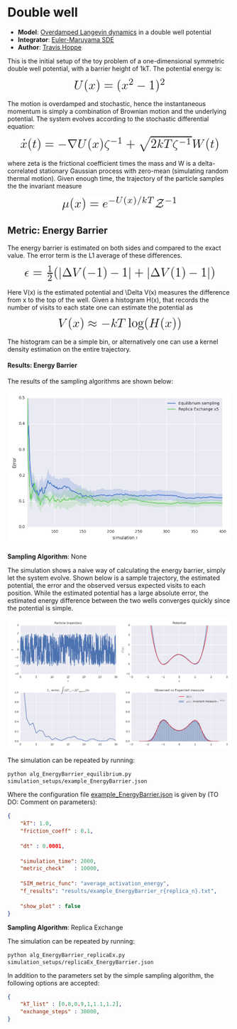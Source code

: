 # Double well

+ **Model**: [Overdamped Langevin dynamics](http://en.wikipedia.org/wiki/Langevin_dynamics) in a double well potential
+ **Integrator**: [Euler-Maruyama SDE](http://en.wikipedia.org/wiki/Euler-Maruyama)
+ **Author**: [Travis Hoppe](https://github.com/thoppe)

This is the initial setup of the toy problem of a one-dimensional symmetric double well potential, with a barrier height of 1kT. The potential energy is:

<p align="center" class="mdequation"><img src=".equations/8df0e476ded358dc7b2784f8d8ab5861a383631a73dd32f678a8dcd46c07a3db.png" alt="$U(x) = (x^2 - 1)^2$" /></p>

The motion is overdamped and stochastic, hence the instantaneous momentum is simply a combination of Brownian motion and the underlying potential.
The system evolves according to the stochastic differential equation:

<p align="center" class="mdequation"><img src=".equations/054ec5f599ddf08f1a95b9a50a7114287c7bb4ad88e837c599db5ebaf9fd95a6.png" alt="$ \dot{x}(t) = - \nabla U(x)\zeta^{-1} + \sqrt{2 kT \zeta^{-1}} W(t)  $" /></p>

where zeta is the frictional coefficient times the mass and W is a delta-correlated stationary Gaussian process with zero-mean (simulating random thermal motion). 
Given enough time, the trajectory of the particle samples the the invariant measure

<p align="center" class="mdequation"><img src=".equations/7083ff27c4483a6ecaa6326ce60b0df098270a31d358922510406337b8f46a22.png" alt="$\mu(x) = e ^{-U(x)/kT} \mathcal{Z}^{-1}$" /></p>

## Metric: Energy Barrier

The energy barrier is estimated on both sides and compared to the exact value.
The error term is the L1 average of these differences.

<p align="center" class="mdequation"><img src=".equations/7aa8e55b6db2940e1365f4811d7350f072c259abe1f681bf86a7adc2766ae28d.png" alt="$ \epsilon = \frac{1}{2} (|\Delta V(-1) - 1| + |\Delta V(1) - 1|)$" /></p>

Here V(x) is the estimated potential and \Delta V(x) measures the difference from x to the top of the well.
Given a histogram H(x), that records the number of visits to each state one can estimate the potential as

<p align="center" class="mdequation"><img src=".equations/85b3044977c3d55392496cd69131615af66aca3d41af7c3d9981ddd0c6447e8e.png" alt="$V(x) \approx -kT \log( H(x) ) $" /></p>

The histogram can be a simple bin, or alternatively one can use a kernel density estimation on the entire trajectory.

#### Results: Energy Barrier

The results of the sampling algorithms are shown below:

![](figures/convergence_EnergyBarrier.png)

**Sampling Algorithm**: None

The simulation shows a naive way of calculating the energy barrier, simply let the system evolve. 
Shown below is a sample trajectory, the estimated potential, the error and the observed versus expected visits to each position. 
While the estimated potential has a large absolute error, the estimated energy difference between the two wells converges quickly since the potential is simple.

![](figures/example_traj.png)

The simulation can be repeated by running:

    python alg_EnergyBarrier_equilibrium.py simulation_setups/example_EnergyBarrier.json

Where the configuration file [example_EnergyBarrier.json](simulation_setups/example_EnergyBarrier.json) is given by (TO DO: Comment on parameters):

```JSON
{
    "kT": 1.0,
    "friction_coeff" : 0.1,

    "dt" : 0.0001,

    "simulation_time": 2000,
    "metric_check"   : 10000,
 
    "SIM_metric_func": "average_activation_energy",
    "f_results": "results/example_EnergyBarrier_r{replica_n}.txt",

    "show_plot" : false
}
```

**Sampling Algorithm**: Replica Exchange

The simulation can be repeated by running:

    python alg_EnergyBarrier_replicaEx.py simulation_setups/replicaEx_EnergyBarrier.json

In addition to the parameters set by the simple sampling algorithm, the following options are accepted:

```JSON
{
    "kT_list" : [0.8,0.9,1,1.1,1.2],
    "exchange_steps" : 30000,
}
```





